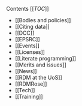 Contents
[[_TOC_]]

 * [[Bodies and policies]]
 * [[Citing data]]
 * [[DCC]]
 * [[EPSRC]]
 * [[Events]]
 * [[Licenses]]
 * [[Literate programming]]
 * [[Merits and issues]]
 * [[News]]
 * [[RDM at the UoS]]
 * [[RDMRose]]
 * [[Tech]]
 * [[Training]]

